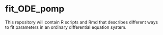 # fit_ODE_pomp
This repository will contain R scripts and Rmd that describes different ways to fit parameters in an ordinary differential equation system.
